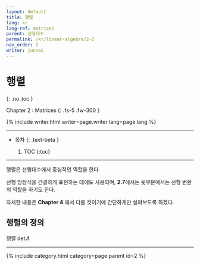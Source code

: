 ```yaml
---
layout: default
title: 행렬
lang: kr
lang-ref: matrices
parent: 선형대수
permalink: /kr/linear-algebra/2-2
nav_order: 2
writer: junnei
---
```


# 행렬
{: .no_toc }


Chapter 2 : Matrices
{: .fs-5 .fw-300 }


{% include writer.html writer=page.writer lang=page.lang %}

---

- 목차
    {: .text-beta }

    1. TOC
    {:toc}

---

행렬은 선형대수에서 중심적인 역할을 한다.

선형 방정식을 간결하게 표현하는 데에도 사용되며, **2.7**에서는 뒷부분에서는 선형 변환의 역할을 하기도 한다.

자세한 내용은 **Chapter 4** 에서 다룰 것이기에 간단하게만 살펴보도록 하겠다.


## 행렬의 정의

행렬 $\det{A}$






---

{% include category.html category=page.parent id=2 %}
